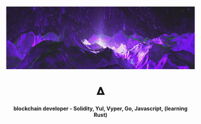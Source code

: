 [![deltartificial's GitHub Banner](./assets/GithubBanner.jpg)](https://twitter.com/deltartificial)
<h1 align="center">𝚫</h1>
<h4 align="center">blockchain developer - Solidity, Yul, Vyper, Go, Javascript, (learning Rust)</h4>


